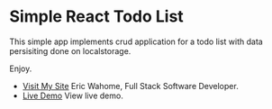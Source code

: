 # Simple React Todo List

This simple app implements crud application for a todo list with data persisiting done on localstorage.

Enjoy.

- [Visit My Site](https://github.com/WahomeMaina) Eric Wahome, Full Stack Software Developer.
- [Live Demo](https://reactjs-todolist-by-wahome.netlify.app/) View live demo.
